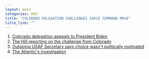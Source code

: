 ```yaml
---
layout: post
categories: HSV
title: "COLORADO DELEGATION CHALLENGES SAPCE COMMAND MOVE"
title_link: ""
---
```


1. [Colorado delegation appeals to President Biden](https://www.bennet.senate.gov/public/_cache/files/1/9/1971c470-0eec-4cb7-aba8-61a2eadb5cdd/D687BD5971A86A1505C17E6D256E43C3.21-01-26-co-delegation-letter-to-potus-re-spacecom.pdf) 
2. [The Hill reporting on the challenge from Colorado](https://thehill.com/policy/defense/535893-colorado-delegation-wants-biden-to-stop-space-command-move-to-alabama)
3. [Outgoing USAF Secretary says choice wasn't politically motivated](https://www.al.com/news/huntsville/2021/01/air-force-says-facts-not-politics-favored-alabama-in-space-command-hq-decision.html)
4. [The Atlantic's investigation](https://www.theatlantic.com/science/archive/2021/01/space-force-trump-biden/617812/)